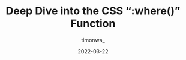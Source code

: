 ---
author: timonwa_
date: 2022-03-22
draft: true
publisher: logrocket
tags:
  - css
target_url: https://blog.logrocket.com/deep-dive-css-where-function/
title: Deep Dive into the CSS “:where()” Function
---